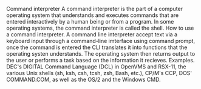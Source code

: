 Command interpreter
A command interpreter is the part of a computer operating system that understands and executes commands that are entered interactively by a human being or from a program. In some operating systems, the command interpreter is called the shell.
How to use a command interpreter.
 A command line interpreter accept text via a keyboard input through a command-line imterface using command prompt, once the command is entered the CLI translates it into functions that  the operating systen understands. The operating system then returns output to the user or performs a task based on the information it recieves.
Examples.
  DEC's DIGITAL Command Language (DCL) in OpenVMS and RSX-11, the various Unix shells (sh, ksh, csh, tcsh, zsh, Bash, etc.), CP/M's CCP, DOS' COMMAND.COM, as well as the OS/2 and the Windows CMD.
